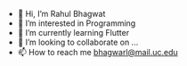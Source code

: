 - 👋 Hi, I’m Rahul Bhagwat
- 👀 I’m interested in Programming
- 🌱 I’m currently learning Flutter
- 💞️ I’m looking to collaborate on ...
- 📫 How to reach me bhagwarl@mail.uc.edu

<!---
bhagwat-rahul/bhagwat-rahul is a ✨ special ✨ repository because its `README.md` (this file) appears on your GitHub profile.
You can click the Preview link to take a look at your changes.
--->
